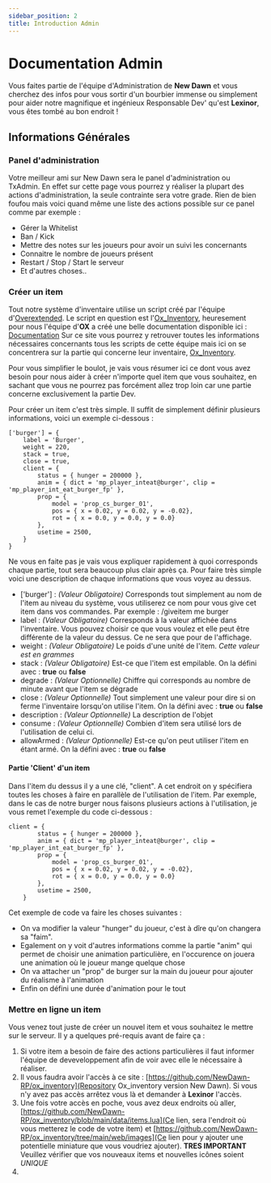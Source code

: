 ```yaml
---
sidebar_position: 2
title: Introduction Admin
---
```


# Documentation Admin

Vous faites partie de l'équipe d'Administration de **New Dawn** et vous cherchez des infos pour vous sortir d'un bourbier immense ou simplement pour aider notre magnifique et ingénieux Responsable Dev' qu'est **Lexinor**, vous êtes tombé au bon endroit !

## Informations Générales

### Panel d'administration

Votre meilleur ami sur New Dawn sera le panel d'administration ou TxAdmin. En effet sur cette page vous pourrez y réaliser la plupart des actions d'administration, la seule contrainte sera votre grade. Rien de bien foufou mais voici quand même une liste des actions possible sur ce panel comme par exemple :
- Gérer la Whitelist
- Ban / Kick
- Mettre des notes sur les joueurs pour avoir un suivi les concernants
- Connaitre le nombre de joueurs présent
- Restart / Stop / Start le serveur
- Et d'autres choses..

### Créer un item

Tout notre système d'inventaire utilise un script créé par l'équipe d'[Overextended](https://github.com/overextended). Le script en question est l'[Ox_Inventory](https://overextended.github.io/docs/ox_inventory), heuresement pour nous l'équipe d'**OX** a créé une belle documentation disponible ici : [Documentation](https://overextended.github.io/docs/)
Sur ce site vous pourrez y retrouver toutes les informations nécessaires concernants tous les scripts de cette équipe mais ici on se concentrera sur la partie qui concerne leur inventaire, [Ox_Inventory](https://overextended.github.io/docs/ox_inventory).

Pour vous simplifier le boulot, je vais vous résumer ici ce dont vous avez besoin pour nous aider à créer n'importe quel item que vous souhaitez, en sachant que vous ne pourrez pas forcément allez trop loin car une partie concerne exclusivement la partie Dev.

Pour créer un item c'est très simple. Il suffit de simplement définir plusieurs informations, voici un exemple ci-dessous :

```
['burger'] = {
    label = 'Burger',
    weight = 220,
    stack = true,
    close = true,
    client = {
        status = { hunger = 200000 },
        anim = { dict = 'mp_player_inteat@burger', clip = 'mp_player_int_eat_burger_fp' },
        prop = {
            model = 'prop_cs_burger_01',
            pos = { x = 0.02, y = 0.02, y = -0.02},
            rot = { x = 0.0, y = 0.0, y = 0.0}
        },
        usetime = 2500,
    }
}
```

Ne vous en faite pas je vais vous expliquer rapidement à quoi corresponds chaque partie, tout sera beaucoup plus clair après ça. 
Pour faire très simple voici une description de chaque informations que vous voyez au dessus.

- ['burger'] : *(Valeur Obligatoire)* Corresponds tout simplement au nom de l'item au niveau du système, vous utiliserez ce nom pour vous give cet item dans vos commandes. Par exemple : /giveitem me burger
- label : *(Valeur Obligatoire)* Corresponds à la valeur affichée dans l'inventaire. Vous pouvez choisir ce que vous voulez et elle peut être différente de la valeur du dessus. Ce ne sera que pour de l'affichage.
- weight : *(Valeur Obligatoire)* Le poids d'une unité de l'item. *Cette valeur est en grammes*
- stack : *(Valeur Obligatoire)* Est-ce que l'item est empilable. On la défini avec : **true** ou **false**
- degrade : *(Valeur Optionnelle)* Chiffre qui corresponds au nombre de minute avant que l'item se dégrade
- close : *(Valeur Optionnelle)* Tout simplement une valeur pour dire si on ferme l'inventaire lorsqu'on utilise l'item. On la défini avec : **true** ou **false**
- description : *(Valeur Optionnelle)* La description de l'objet
- consume : *(Valeur Optionnelle)* Combien d'item sera utilisé lors de l'utilisation de celui ci.
- allowArmed : *(Valeur Optionnelle)* Est-ce qu'on peut utiliser l'item en étant armé. On la défini avec : **true** ou **false**

#### Partie 'Client' d'un item

Dans l'item du dessus il y a une clé, "client". A cet endroit on y spécifiera toutes les choses à faire en parallèle de l'utilisation de l'item. Par exemple, dans le cas de notre burger nous faisons plusieurs actions à l'utilisation, je vous remet l'exemple du code ci-dessous :
```
client = {
        status = { hunger = 200000 },
        anim = { dict = 'mp_player_inteat@burger', clip = 'mp_player_int_eat_burger_fp' },
        prop = {
            model = 'prop_cs_burger_01',
            pos = { x = 0.02, y = 0.02, y = -0.02},
            rot = { x = 0.0, y = 0.0, y = 0.0}
        },
        usetime = 2500,
    }
```
Cet exemple de code va faire les choses suivantes :
- On va modifier la valeur "hunger" du joueur, c'est à dîre qu'on changera sa "faim". 
- Egalement on y voit d'autres informations comme la partie "anim" qui permet de choisir une animation particulière, en l'occurence on jouera une animation où le joueur mange quelque chose
- On va attacher un "prop" de burger sur la main du joueur pour ajouter du réalisme à l'animation
- Enfin on défini une durée d'animation pour le tout

### Mettre en ligne un item

Vous venez tout juste de créer un nouvel item et vous souhaitez le mettre sur le serveur. Il y a quelques pré-requis avant de faire ça :
1. Si votre item a besoin de faire des actions particulières il faut informer l'équipe de deveveloppement afin de voir avec elle le nécessaire à réaliser. 
2. Il vous faudra avoir l'accès à ce site : [https://github.com/NewDawn-RP/ox_inventory](Repository Ox_inventory version New Dawn). Si vous n'y avez pas accès arrêtez vous là et demander à **Lexinor** l'accès.
3. Une fois votre accès en poche, vous avez deux endroits où aller, [https://github.com/NewDawn-RP/ox_inventory/blob/main/data/items.lua](Ce lien, sera l'endroit où vous metterez le code de votre item) et [https://github.com/NewDawn-RP/ox_inventory/tree/main/web/images](Ce lien pour y ajouter une potentielle miniature que vous voudriez ajouter).
**TRES IMPORTANT** Veuillez vérifier que vos nouveaux items et nouvelles icônes soient _*UNIQUE*_
4. 
